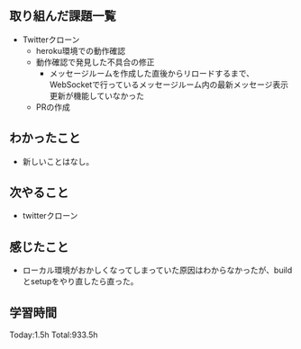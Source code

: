 ## 取り組んだ課題一覧
- Twitterクローン
  - heroku環境での動作確認
  - 動作確認で発見した不具合の修正
    - メッセージルームを作成した直後からリロードするまで、WebSocketで行っているメッセージルーム内の最新メッセージ表示更新が機能していなかった
  - PRの作成

## わかったこと
- 新しいことはなし。

## 次やること
- twitterクローン　

## 感じたこと
- ローカル環境がおかしくなってしまっていた原因はわからなかったが、buildとsetupをやり直したら直った。
  
## 学習時間
Today:1.5h
Total:933.5h
